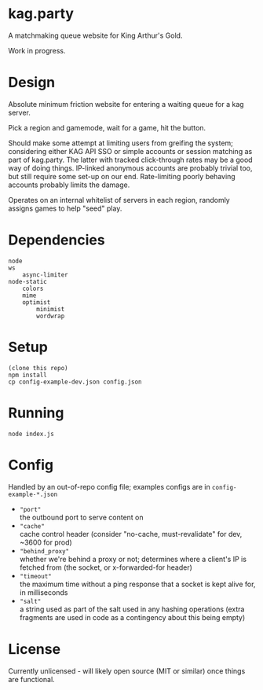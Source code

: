 # kag.party

A matchmaking queue website for King Arthur's Gold.

Work in progress.

# Design

Absolute minimum friction website for entering a waiting queue for a kag server.

Pick a region and gamemode, wait for a game, hit the button.

Should make some attempt at limiting users from greifing the system; considering either KAG API SSO or simple accounts or session matching as part of kag.party. The latter with tracked click-through rates may be a good way of doing things. IP-linked anonymous accounts are probably trivial too, but still require some set-up on our end. Rate-limiting poorly behaving accounts probably limits the damage.

Operates on an internal whitelist of servers in each region, randomly assigns games to help "seed" play.

# Dependencies

	node
	ws
		async-limiter
	node-static
		colors
		mime
		optimist
			minimist
			wordwrap

# Setup

	(clone this repo)
	npm install
	cp config-example-dev.json config.json

# Running

	node index.js

# Config

Handled by an out-of-repo config file; examples configs are in `config-example-*.json`

- `"port"` <br>
	the outbound port to serve content on
- `"cache"` <br>
	cache control header (consider "no-cache, must-revalidate" for dev, ~3600 for prod)
- `"behind_proxy"` <br>
	whether we're behind a proxy or not; determines where a client's IP is fetched from (the socket, or x-forwarded-for header)
- `"timeout"` <br>
	the maximum time without a ping response that a socket is kept alive for, in milliseconds
- `"salt"` <br>
	a string used as part of the salt used in any hashing operations (extra fragments are used in code as a contingency about this being empty)


# License

Currently unlicensed - will likely open source (MIT or similar) once things are functional.
